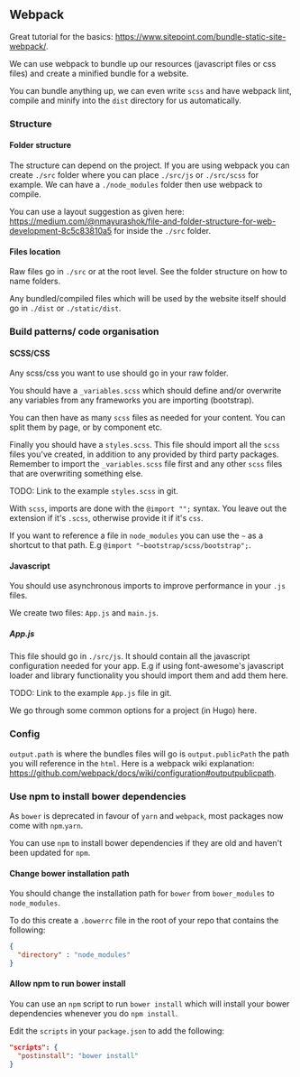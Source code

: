 ## Webpack

Great tutorial for the basics: <https://www.sitepoint.com/bundle-static-site-webpack/>.

We can use webpack to bundle up our resources (javascript files or css files) and create a minified bundle for a website.

You can bundle anything up, we can even write `scss` and have webpack lint, compile and minify into the `dist` directory for us automatically.

### Structure

#### Folder structure

The structure can depend on the project. If you are using webpack you can create `./src` folder where you can place `./src/js` or `./src/scss` for example. We can have a `./node_modules` folder then use webpack to compile.

You can use a layout suggestion as given here: <https://medium.com/@nmayurashok/file-and-folder-structure-for-web-development-8c5c83810a5> for inside the `./src` folder.

#### Files location

Raw files go in `./src` or at the root level. See the folder structure on how to name folders.

Any bundled/compiled files which will be used by the website itself should go in `./dist` or `./static/dist`.

### Build patterns/ code organisation

#### SCSS/CSS

Any scss/css you want to use should go in your raw folder.

You should have a `_variables.scss` which should define and/or overwrite any variables from any frameworks you are importing (bootstrap).

You can then have as many `scss` files as needed for your content. You can split them by page, or by component etc.

Finally you should have a `styles.scss`. This file should import all the `scss` files you've created, in addition to any provided by third party packages. Remember to import the `_variables.scss` file first and any other `scss` files that are overwriting something else.

TODO: Link to the example `styles.scss` in git.

With `scss`, imports are done with the `@import "";` syntax. You leave out the extension if it's `.scss`, otherwise provide it if it's `css`.

If you want to reference a file in `node_modules` you can use the `~` as a shortcut to that path. E.g `@import "~bootstrap/scss/bootstrap";`.

#### Javascript

You should use asynchronous imports to improve performance in your `.js` files.

We create two files: `App.js` and `main.js`.

##### App.js

This file should go in `./src/js`. It should contain all the javascript configuration needed for your app. E.g if using font-awesome's javascript loader and library functionality you should import them and add them here.

TODO: Link to the example `App.js` file in git.

We go through some common options for a project (in Hugo) here.

### Config

`output.path` is where the bundles files will go
is `output.publicPath` the path you will reference in the `html`. Here is a webpack wiki explanation: <https://github.com/webpack/docs/wiki/configuration#outputpublicpath>.

### Use npm to install bower dependencies

As `bower` is deprecated in favour of `yarn` and `webpack`, most packages now come with `npm`.`yarn`.

You can use `npm` to install bower dependencies if they are old and haven't been updated for `npm`.

#### Change bower installation path

You should change the installation path for `bower` from `bower_modules` to `node_modules`.

To do this create a `.bowerrc` file in the root of your repo that contains the following:

```json
{
  "directory" : "node_modules"
}
```

#### Allow npm to run bower install

You can use an `npm` script to run `bower install` which will install your bower dependencies whenever you do `npm install`.

Edit the `scripts` in your `package.json` to add the following:

```json
"scripts": {
  "postinstall": "bower install"
}
```
